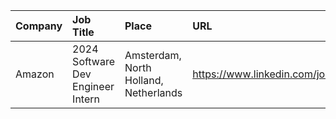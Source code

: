 | Company   | Job Title                         | Place                                 | URL                                           |
|:----------|:----------------------------------|:--------------------------------------|:----------------------------------------------|
| Amazon    | 2024 Software Dev Engineer Intern | Amsterdam, North Holland, Netherlands | https://www.linkedin.com/jobs/view/3727744474 |